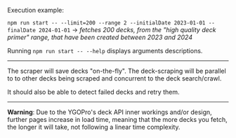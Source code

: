 Execution example:

`npm run start -- --limit=200 --range 2 --initialDate 2023-01-01 --finalDate 2024-01-01` -> *fetches 200 decks, from the "high quality deck primer" range, that have been created between 2023 and 2024*

Running `npm run start -- --help` displays arguments descriptions.

---
The scraper will save decks "on-the-fly". The deck-scraping will be parallel to to other decks being scraped and concurrent to the deck search/crawl.

It should also be able to detect failed decks and retry them.

---
**Warning**: Due to the YGOPro's deck API inner workings and/or design, further pages increase in load time, meaning that the more decks you fetch, the longer it will take, not following a linear time complexity.
